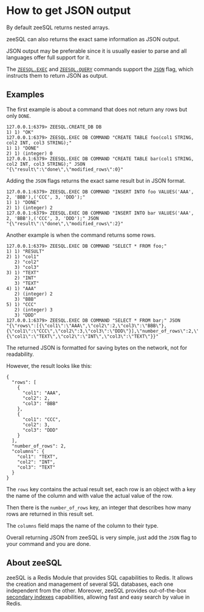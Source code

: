 # How to get JSON output

By default zeeSQL returns nested arrays.

zeeSQL can also returns the exact same information as JSON output.

JSON output may be preferable since it is usually easier to parse and all languages offer full support for it.

The [`ZEESQL.EXEC`](../references.md#zeesql-exec) and [`ZEESQL.QUERY`](../references.md#zeesql-query) commands support the [`JSON`](../references.md#json-flag) flag, which instructs them to return JSON as output.

## Examples

The first example is about a command that does not return any rows but only `DONE`.

```text
127.0.0.1:6379> ZEESQL.CREATE_DB DB
1) 1) "OK"
127.0.0.1:6379> ZEESQL.EXEC DB COMMAND "CREATE TABLE foo(col1 STRING, col2 INT, col3 STRING);"
1) 1) "DONE"
2) 1) (integer) 0
127.0.0.1:6379> ZEESQL.EXEC DB COMMAND "CREATE TABLE bar(col1 STRING, col2 INT, col3 STRING);" JSON
"{\"result\":\"done\",\"modified_rows\":0}"
```

Adding the `JSON` flags returns the exact same result but in JSON format.

```text
127.0.0.1:6379> ZEESQL.EXEC DB COMMAND "INSERT INTO foo VALUES('AAA', 2, 'BBB'),('CCC', 3, 'DDD');"
1) 1) "DONE"
2) 1) (integer) 2
127.0.0.1:6379> ZEESQL.EXEC DB COMMAND "INSERT INTO bar VALUES('AAA', 2, 'BBB'),('CCC', 3, 'DDD');" JSON
"{\"result\":\"done\",\"modified_rows\":2}"
```

Another example is when the command returns some rows.

```text
127.0.0.1:6379> ZEESQL.EXEC DB COMMAND "SELECT * FROM foo;"
1) 1) "RESULT"
2) 1) "col1"
   2) "col2"
   3) "col3"
3) 1) "TEXT"
   2) "INT"
   3) "TEXT"
4) 1) "AAA"
   2) (integer) 2
   3) "BBB"
5) 1) "CCC"
   2) (integer) 3
   3) "DDD"
127.0.0.1:6379> ZEESQL.EXEC DB COMMAND "SELECT * FROM bar;" JSON
"{\"rows\":[{\"col1\":\"AAA\",\"col2\":2,\"col3\":\"BBB\"},{\"col1\":\"CCC\",\"col2\":3,\"col3\":\"DDD\"}],\"number_of_rows\":2,\"columns\":{\"col1\":\"TEXT\",\"col2\":\"INT\",\"col3\":\"TEXT\"}}"
```

The returned JSON is formatted for saving bytes on the network, not for readability.

However, the result looks like this:

```text
{
  "rows": [
    {
      "col1": "AAA",
      "col2": 2,
      "col3": "BBB"
    },
    {
      "col1": "CCC",
      "col2": 3,
      "col3": "DDD"
    }
  ],
  "number_of_rows": 2,
  "columns": {
    "col1": "TEXT",
    "col2": "INT",
    "col3": "TEXT"
  }
}
```

The `rows` key contains the actual result set, each row is an object with a key the name of the column and with value the actual value of the row.

Then there is the `number_of_rows` key, an integer that describes how many rows are returned in this result set.

The `columns` field maps the name of the column to their type.

Overall returning JSON from zeeSQL is very simple, just add the `JSON` flag to your command and you are done.

## About zeeSQL

zeeSQL is a Redis Module that provides SQL capabilities to Redis. It allows the creation and management of several SQL databases, each one independent from the other. Moreover, zeeSQL provides out-of-the-box [secondary indexes](../secondary-indexes.md) capabilities, allowing fast and easy search by value in Redis.

